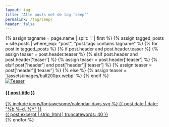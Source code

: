 ```yaml
---
layout: tag
title: "Alle posts met de tag 'zeep'"
permalink: /tag/zeep/
header: false
---
```


<div class="tag-post-list">
{% assign tagname = page.name | split: '.' | first %}
{% assign tagged_posts = site.posts | where_exp: "post", "post.tags contains tagname" %}
    {% for post in tagged_posts %}
        {% if post.header and post.header.teaser %}
            {% assign teaser = post.header.teaser %}
        {% elsif post.header and post.header['teaser'] %}
            {% assign teaser = post.header['teaser'] %}
        {% elsif post['header'] and post['header']['teaser'] %}
            {% assign teaser = post['header']['teaser'] %}
        {% else %}
            {% assign teaser = '/assets/images/bull200px.webp' %}
        {% endif %}
        <a href="{{ post.url | relative_url }}" class="tag-post-item-link">
            <div class="tag-post-item">
                <div class="tag-post-teaser">
                    <img src="{{ teaser | relative_url }}" alt="Teaser" class="tag-post-img">
                </div>
                <div class="tag-post-content">
                    <h4 class="tag-post-title">
                        {{ post.title }}
                    </h4>
                    <div class="tag-post-date">
                        <span class="icon-calendar" aria-hidden="true">{% include icons/fontawesome/calendar-days.svg %}</span>
                        {{ post.date | date: "%b %-d, %Y" }}
                    </div>
                    <div class="tag-post-excerpt">{{ post.excerpt | strip_html | truncatewords: 40 }}</div>
                </div>
            </div>
        </a>
    {% endfor %}
</div>
